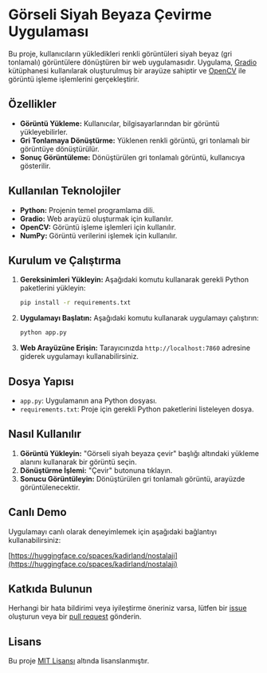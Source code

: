 # Görseli Siyah Beyaza Çevirme Uygulaması

Bu proje, kullanıcıların yükledikleri renkli görüntüleri siyah beyaz (gri tonlamalı) görüntülere dönüştüren bir web uygulamasıdır. Uygulama, [Gradio](https://gradio.app/) kütüphanesi kullanılarak oluşturulmuş bir arayüze sahiptir ve [OpenCV](https://opencv.org/) ile görüntü işleme işlemlerini gerçekleştirir.

## Özellikler

- **Görüntü Yükleme:** Kullanıcılar, bilgisayarlarından bir görüntü yükleyebilirler.
- **Gri Tonlamaya Dönüştürme:** Yüklenen renkli görüntü, gri tonlamalı bir görüntüye dönüştürülür.
- **Sonuç Görüntüleme:** Dönüştürülen gri tonlamalı görüntü, kullanıcıya gösterilir.

## Kullanılan Teknolojiler

- **Python:** Projenin temel programlama dili.
- **Gradio:** Web arayüzü oluşturmak için kullanılır.
- **OpenCV:** Görüntü işleme işlemleri için kullanılır.
- **NumPy:** Görüntü verilerini işlemek için kullanılır.

## Kurulum ve Çalıştırma

1. **Gereksinimleri Yükleyin:** Aşağıdaki komutu kullanarak gerekli Python paketlerini yükleyin:

    ```bash
    pip install -r requirements.txt
    ```

2. **Uygulamayı Başlatın:** Aşağıdaki komutu kullanarak uygulamayı çalıştırın:

    ```bash
    python app.py
    ```

3. **Web Arayüzüne Erişin:** Tarayıcınızda `http://localhost:7860` adresine giderek uygulamayı kullanabilirsiniz.

## Dosya Yapısı

- `app.py`: Uygulamanın ana Python dosyası.
- `requirements.txt`: Proje için gerekli Python paketlerini listeleyen dosya.

## Nasıl Kullanılır

1. **Görüntü Yükleyin:** "Görseli siyah beyaza çevir" başlığı altındaki yükleme alanını kullanarak bir görüntü seçin.
2. **Dönüştürme İşlemi:** "Çevir" butonuna tıklayın.
3. **Sonucu Görüntüleyin:** Dönüştürülen gri tonlamalı görüntü, arayüzde görüntülenecektir.

## Canlı Demo

Uygulamayı canlı olarak deneyimlemek için aşağıdaki bağlantıyı kullanabilirsiniz:

[https://huggingface.co/spaces/kadirland/nostalaji](https://huggingface.co/spaces/kadirland/nostalaji)

## Katkıda Bulunun

Herhangi bir hata bildirimi veya iyileştirme öneriniz varsa, lütfen bir [issue](https://github.com/kullaniciadi/proje-adi/issues) oluşturun veya bir [pull request](https://github.com/kullaniciadi/proje-adi/pulls) gönderin.

## Lisans

Bu proje [MIT Lisansı](LICENSE) altında lisanslanmıştır.
